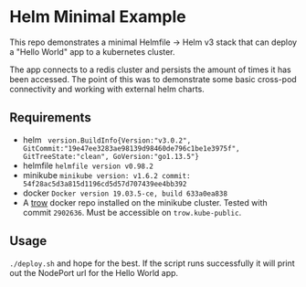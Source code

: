 # Helm Minimal Example

This repo demonstrates a minimal Helmfile -> Helm v3 stack that can deploy a "Hello World" app to a kubernetes cluster.

The app connects to a redis cluster and persists the amount of times it has been accessed. The point of this was to demonstrate some basic cross-pod connectivity and working with external helm charts.

## Requirements

* helm ``` version.BuildInfo{Version:"v3.0.2", GitCommit:"19e47ee3283ae98139d98460de796c1be1e3975f", GitTreeState:"clean", GoVersion:"go1.13.5"}```
* helmfile ``` helmfile version v0.98.2 ```
* minikube  ``` minikube version: v1.6.2 commit: 54f28ac5d3a815d1196cd5d57d707439ee4bb392 ```
* docker  ``` Docker version 19.03.5-ce, build 633a0ea838 ```
* A [trow](https://github.com/ContainerSolutions/trow) docker repo installed on the minikube cluster.  Tested with commit `2902636`.  Must be accessible on `trow.kube-public`.

## Usage

`./deploy.sh` and hope for the best. If the script runs successfully it will print out the NodePort url for the Hello World app.

